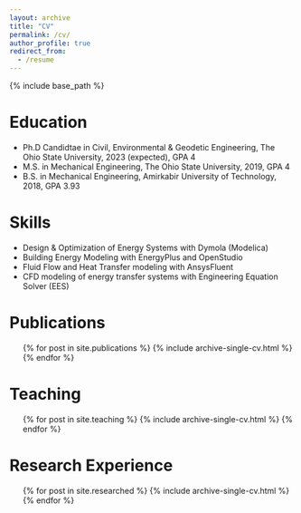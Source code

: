 ```yaml
---
layout: archive
title: "CV"
permalink: /cv/
author_profile: true
redirect_from:
  - /resume
---
```


{% include base_path %}

Education
======
* Ph.D Candidtae in Civil, Environmental & Geodetic Engineering, The Ohio State University, 2023 (expected), GPA 4
* M.S. in Mechanical Engineering, The Ohio State University, 2019, GPA 4
* B.S. in Mechanical Engineering, Amirkabir University of Technology, 2018, GPA 3.93

<!-- Work experience
======
* Summer 2015: Research Assistant
  * Github University
  * Duties included: Tagging issues
  * Supervisor: Professor Git

* Fall 2015: Research Assistant
  * Github University
  * Duties included: Merging pull requests
  * Supervisor: Professor Hub -->
  
Skills
======

* Design & Optimization of Energy Systems with Dymola (Modelica)
* Building Energy Modeling with EnergyPlus and OpenStudio
* Fluid Flow and Heat Transfer modeling with AnsysFluent
* CFD modeling of energy transfer systems with Engineering Equation Solver (EES)


Publications
======
  <ul>{% for post in site.publications %}
    {% include archive-single-cv.html %}
  {% endfor %}</ul>
  
<!-- Talks
======
  <ul>{% for post in site.talks %}
    {% include archive-single-talk-cv.html %}
  {% endfor %}</ul>
   -->
  
  
Teaching
======
  <ul>{% for post in site.teaching %}
    {% include archive-single-cv.html %}
  {% endfor %}</ul>

<!-- 
Mentoring Experience
======
* Matthew Kaes \| BSc Student \| CEGE Department \| Fall 2021
  * Guided and partially supervised the undergraduate student performing research on predicting dilution from exhausts located on the side of multi-family residential buildings

* James Staschiak \| BSc Student \| MAE Department \| Spring & Fall 2020
  * Guided and partially supervised the undergraduate student performing research on solar air-conditioning with metal organic frameworks -->



Research Experience
======
  <ul>{% for post in site.researched %}
    {% include archive-single-cv.html %}
  {% endfor %}</ul>